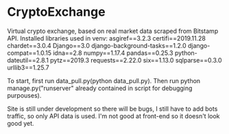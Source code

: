 # CryptoExchange

Virtual crypto exchange, based on real market data scraped from Bitstamp API.
Installed libraries used in venv:
asgiref==3.2.3
certifi==2019.11.28
chardet==3.0.4
Django==3.0
django-background-tasks==1.2.0
django-compat==1.0.15
idna==2.8
numpy==1.17.4
pandas==0.25.3
python-dateutil==2.8.1
pytz==2019.3
requests==2.22.0
six==1.13.0
sqlparse==0.3.0
urllib3==1.25.7

To start, first run data_pull.py(python data_pull.py).
Then run python manage.py("runserver" already contained in script for debugging purpouses).

Site is still under development so there will be bugs, I still have to add bots traffic, so only API data is used. 
I'm not good at front-end so it doesn't look good yet.
